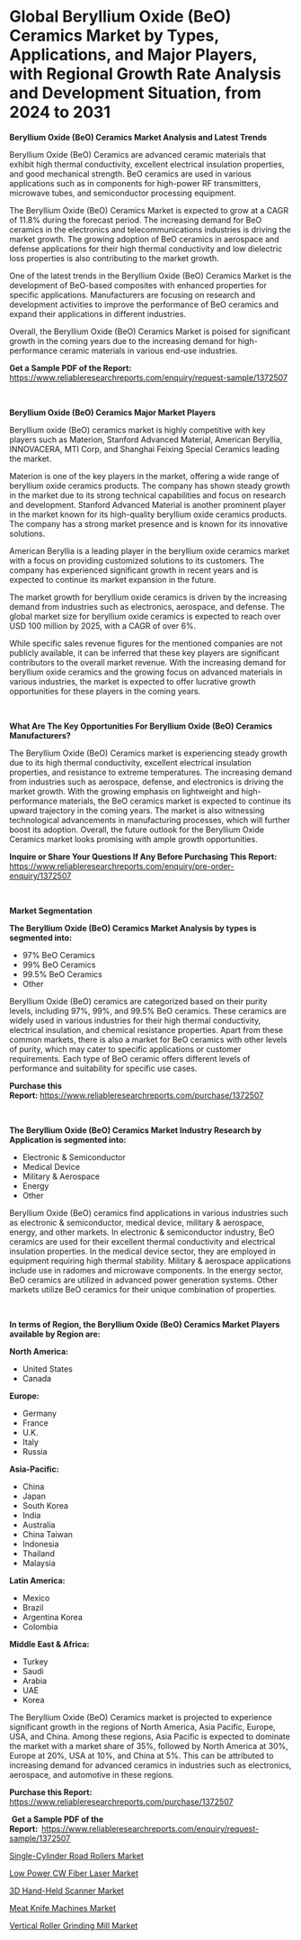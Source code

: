 <p><h1>Global Beryllium Oxide (BeO) Ceramics Market by Types, Applications, and Major Players, with Regional Growth Rate Analysis and Development Situation, from 2024 to 2031</h1></p><p><strong>Beryllium Oxide (BeO) Ceramics Market Analysis and Latest Trends</strong></p>
<p><p>Beryllium Oxide (BeO) Ceramics are advanced ceramic materials that exhibit high thermal conductivity, excellent electrical insulation properties, and good mechanical strength. BeO ceramics are used in various applications such as in components for high-power RF transmitters, microwave tubes, and semiconductor processing equipment.</p><p>The Beryllium Oxide (BeO) Ceramics Market is expected to grow at a CAGR of 11.8% during the forecast period. The increasing demand for BeO ceramics in the electronics and telecommunications industries is driving the market growth. The growing adoption of BeO ceramics in aerospace and defense applications for their high thermal conductivity and low dielectric loss properties is also contributing to the market growth.</p><p>One of the latest trends in the Beryllium Oxide (BeO) Ceramics Market is the development of BeO-based composites with enhanced properties for specific applications. Manufacturers are focusing on research and development activities to improve the performance of BeO ceramics and expand their applications in different industries.</p><p>Overall, the Beryllium Oxide (BeO) Ceramics Market is poised for significant growth in the coming years due to the increasing demand for high-performance ceramic materials in various end-use industries.</p></p>
<p><strong>Get a Sample PDF of the Report:&nbsp;</strong> <a href="https://www.reliableresearchreports.com/enquiry/request-sample/1372507">https://www.reliableresearchreports.com/enquiry/request-sample/1372507</a></p>
<p>&nbsp;</p>
<p><strong>Beryllium Oxide (BeO) Ceramics Major Market Players</strong></p>
<p><p>Beryllium oxide (BeO) ceramics market is highly competitive with key players such as Materion, Stanford Advanced Material, American Beryllia, INNOVACERA, MTI Corp, and Shanghai Feixing Special Ceramics leading the market. </p><p>Materion is one of the key players in the market, offering a wide range of beryllium oxide ceramics products. The company has shown steady growth in the market due to its strong technical capabilities and focus on research and development. Stanford Advanced Material is another prominent player in the market known for its high-quality beryllium oxide ceramics products. The company has a strong market presence and is known for its innovative solutions.</p><p>American Beryllia is a leading player in the beryllium oxide ceramics market with a focus on providing customized solutions to its customers. The company has experienced significant growth in recent years and is expected to continue its market expansion in the future. </p><p>The market growth for beryllium oxide ceramics is driven by the increasing demand from industries such as electronics, aerospace, and defense. The global market size for beryllium oxide ceramics is expected to reach over USD 100 million by 2025, with a CAGR of over 6%.</p><p>While specific sales revenue figures for the mentioned companies are not publicly available, it can be inferred that these key players are significant contributors to the overall market revenue. With the increasing demand for beryllium oxide ceramics and the growing focus on advanced materials in various industries, the market is expected to offer lucrative growth opportunities for these players in the coming years.</p></p>
<p>&nbsp;</p>
<p><strong>What Are The Key Opportunities For Beryllium Oxide (BeO) Ceramics Manufacturers?</strong></p>
<p><p>The Beryllium Oxide (BeO) Ceramics market is experiencing steady growth due to its high thermal conductivity, excellent electrical insulation properties, and resistance to extreme temperatures. The increasing demand from industries such as aerospace, defense, and electronics is driving the market growth. With the growing emphasis on lightweight and high-performance materials, the BeO ceramics market is expected to continue its upward trajectory in the coming years. The market is also witnessing technological advancements in manufacturing processes, which will further boost its adoption. Overall, the future outlook for the Beryllium Oxide Ceramics market looks promising with ample growth opportunities.</p></p>
<p><strong>Inquire or Share Your Questions If Any Before Purchasing This Report:</strong> <a href="https://www.reliableresearchreports.com/enquiry/pre-order-enquiry/1372507">https://www.reliableresearchreports.com/enquiry/pre-order-enquiry/1372507</a></p>
<p>&nbsp;</p>
<p><strong>Market Segmentation</strong></p>
<p><strong>The Beryllium Oxide (BeO) Ceramics Market Analysis by types is segmented into:</strong></p>
<p><ul><li>97% BeO Ceramics</li><li>99% BeO Ceramics</li><li>99.5% BeO Ceramics</li><li>Other</li></ul></p>
<p><p>Beryllium Oxide (BeO) ceramics are categorized based on their purity levels, including 97%, 99%, and 99.5% BeO ceramics. These ceramics are widely used in various industries for their high thermal conductivity, electrical insulation, and chemical resistance properties. Apart from these common markets, there is also a market for BeO ceramics with other levels of purity, which may cater to specific applications or customer requirements. Each type of BeO ceramic offers different levels of performance and suitability for specific use cases.</p></p>
<p><strong>Purchase this Report:&nbsp;</strong><a href="https://www.reliableresearchreports.com/purchase/1372507">https://www.reliableresearchreports.com/purchase/1372507</a></p>
<p>&nbsp;</p>
<p><strong>The Beryllium Oxide (BeO) Ceramics Market Industry Research by Application is segmented into:</strong></p>
<p><ul><li>Electronic & Semiconductor</li><li>Medical Device</li><li>Military & Aerospace</li><li>Energy</li><li>Other</li></ul></p>
<p><p>Beryllium Oxide (BeO) ceramics find applications in various industries such as electronic & semiconductor, medical device, military & aerospace, energy, and other markets. In electronic & semiconductor industry, BeO ceramics are used for their excellent thermal conductivity and electrical insulation properties. In the medical device sector, they are employed in equipment requiring high thermal stability. Military & aerospace applications include use in radomes and microwave components. In the energy sector, BeO ceramics are utilized in advanced power generation systems. Other markets utilize BeO ceramics for their unique combination of properties.</p></p>
<p>&nbsp;</p>
<p><strong>In terms of Region, the Beryllium Oxide (BeO) Ceramics Market Players available by Region are:</strong></p>
<p>
    <p> <strong> North America: </strong>
        <ul>
            <li>United States</li>
            <li>Canada</li>
        </ul>
        </p> 
    <p> <strong> Europe: </strong>
        <ul>
            <li>Germany</li>
            <li>France</li>
            <li>U.K.</li>
            <li>Italy</li>
            <li>Russia</li>
        </ul>
        </p> 
    <p> <strong> Asia-Pacific: </strong>
        <ul>
            <li>China</li>
            <li>Japan</li>
            <li>South Korea</li>
            <li>India</li>
            <li>Australia</li>
            <li>China Taiwan</li>
            <li>Indonesia</li>
            <li>Thailand</li>
            <li>Malaysia</li>
        </ul>
        </p> 
    <p> <strong> Latin America: </strong>
        <ul>
            <li>Mexico</li>
            <li>Brazil</li>
            <li>Argentina Korea</li>
            <li>Colombia</li>
        </ul>
        </p> 
    <p> <strong> Middle East & Africa: </strong>
        <ul>
            <li>Turkey</li>
            <li>Saudi</li>
            <li>Arabia</li>
            <li>UAE</li>
            <li>Korea</li>
        </ul>
    </p>
    </p>
<p><p>The Beryllium Oxide (BeO) Ceramics market is projected to experience significant growth in the regions of North America, Asia Pacific, Europe, USA, and China. Among these regions, Asia Pacific is expected to dominate the market with a market share of 35%, followed by North America at 30%, Europe at 20%, USA at 10%, and China at 5%. This can be attributed to increasing demand for advanced ceramics in industries such as electronics, aerospace, and automotive in these regions.</p></p>
<p><strong>Purchase this Report: </strong><a href="https://www.reliableresearchreports.com/purchase/1372507">https://www.reliableresearchreports.com/purchase/1372507</a></p>
<p>&nbsp;<strong>Get a Sample PDF of the Report:&nbsp;&nbsp;</strong><a href="https://www.reliableresearchreports.com/enquiry/request-sample/1372507">https://www.reliableresearchreports.com/enquiry/request-sample/1372507</a></p>
<p><strong></strong></p>
<p><p><a href="https://medium.com/@elwyncarter2023/decoding-single-cylinder-road-rollers-market-metrics-market-share-trends-and-growth-patterns-17b545318d60">Single-Cylinder Road Rollers Market</a></p><p><a href="https://medium.com/@skylargrant2023/low-power-cw-fiber-laser-market-size-and-market-trends-complete-industry-overview-2024-to-2031-bc430d65ce73">Low Power CW Fiber Laser Market</a></p><p><a href="https://medium.com/@skylargrant2023/decoding-3d-hand-held-scanner-market-metrics-market-share-trends-and-growth-patterns-7a25d9c212f9">3D Hand-Held Scanner Market</a></p><p><a href="https://medium.com/@chiragreportprime4/meat-knife-machines-market-outlook-industry-overview-and-forecast-2024-to-2031-d948e35885fb">Meat Knife Machines Market</a></p><p><a href="https://medium.com/@elwyncarter2023/vertical-roller-grinding-mill-market-size-market-outlook-and-market-forecast-2024-to-2031-642ecd0838de">Vertical Roller Grinding Mill Market</a></p></p>
